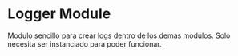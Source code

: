 # Logger Module

Modulo sencillo para crear logs dentro de los demas modulos. Solo necesita ser instanciado para poder funcionar. 
